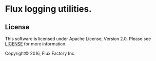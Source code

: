 # Flux logging utilities.

License
-------
This software is licensed under Apache License, Version 2.0. Please see
[LICENSE](https://github.com/fluxio/util/LICENSE) for more information.

Copyright© 2016, Flux Factory Inc.
